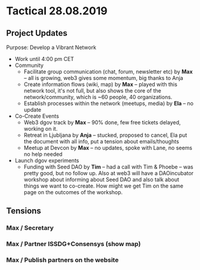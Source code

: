 # Tactical 28.08.2019



## Project Updates

Purpose: Develop a Vibrant Network

* Work until 4:00 pm CET
* Community
  * Facilitate group communication \(chat, forum, newsletter etc\) by **Max** – all is growing, web3 gives some momentum, big thanks to Anja
  * Create information flows \(wiki, map\) by **Max** – played with this network tool, it's not full, but also shows the core of the network/community, which is ~60 people, 40 organizations.
  * Establish processes within the network \(meetups, media\) by **Ela** – no update
* Co-Create Events
  * Web3 dgov track  by **Max** – 90% done, few free tickets delayed, working on it.
  * Retreat in Ljubljana by **Anja** – stucked, proposed to cancel, Ela put the document with all info, put a tension about emails/thoughts
  * Meetup at Devcon by **Max** – no updates, spoke with Lane, no seems no help needed
* Launch dgov experiments
  * Funding with Seed DAO by **Tim** – had a call with Tim & Phoebe – was pretty good, but no follow up. Also at web3 will have a DAOincubator workshop about informing about Seed DAO and also talk about things we want to co-create. How might we get Tim on the same page on the outcomes of the workshop.

## Tensions

### Max / Secretary

### Max / Partner ISSDG+Consensys \(show map\)

### Max / Publish partners on the website

